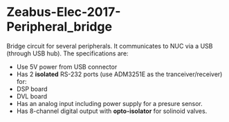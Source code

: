 # Zeabus-Elec-2017-Peripheral_bridge
Bridge circuit for several peripherals. It communicates to NUC via a USB (through USB hub). The specifications are:
* Use 5V power from USB connector
* Has 2 **isolated** RS-232 ports (use ADM3251E as the tranceiver/receiver) for:
 * DSP board
 * DVL board
* Has an analog input including power supply for a presure sensor.
* Has 8-channel digital output with **opto-isolator** for solinoid valves.
